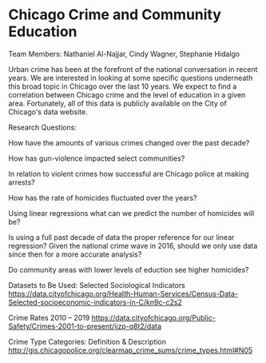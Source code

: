 ﻿# Chicago Crime and Community Education

Team Members: Nathaniel Al-Najjar, Cindy Wagner, Stephanie Hidalgo

Urban crime has been at the forefront of the national conversation in recent years. We are interested in looking at some specific questions underneath this broad topic in Chicago over the last 10 years. We expect to find a correlation between Chicago crime and the level of education  in a given area. Fortunately, all of this data is publicly available on the City of Chicago's data website.

Research Questions:

How have the amounts of various crimes changed over the past decade?

How has gun-violence impacted select communities?

In relation to violent crimes how successful are Chicago police at making arrests?

How has the rate of homicides fluctuated over the years?

Using linear regressions what can we predict the number of homicides will be?

Is using a full past decade of data the proper reference for our linear regression? Given the national crime wave in 2016, should we only use data since then for a more accurate analysis?

Do community areas with lower levels of eduction see higher homicides?

Datasets to Be Used:
Selected Sociological Indicators
https://data.cityofchicago.org/Health-Human-Services/Census-Data-Selected-socioeconomic-indicators-in-C/kn9c-c2s2

Crime Rates 2010 – 2019
https://data.cityofchicago.org/Public-Safety/Crimes-2001-to-present/ijzp-q8t2/data 

Crime Type Categories: Definition & Description
http://gis.chicagopolice.org/clearmap_crime_sums/crime_types.html#N05


